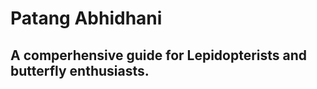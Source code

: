<H1>Patang Abhidhani</H1>
<H2> A comperhensive guide for Lepidopterists and butterfly enthusiasts.</h2>
